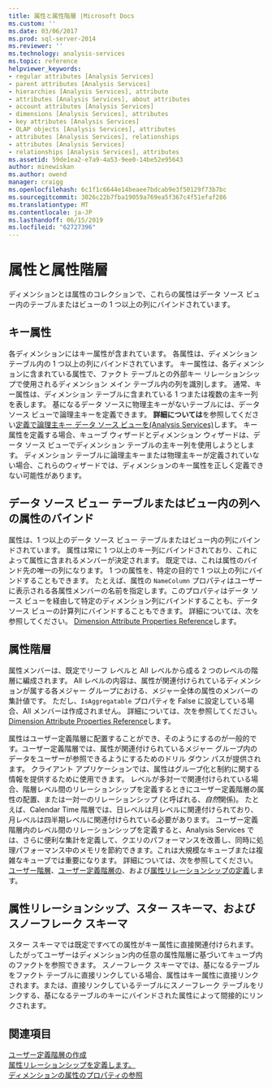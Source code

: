 ```yaml
---
title: 属性と属性階層 |Microsoft Docs
ms.custom: ''
ms.date: 03/06/2017
ms.prod: sql-server-2014
ms.reviewer: ''
ms.technology: analysis-services
ms.topic: reference
helpviewer_keywords:
- regular attributes [Analysis Services]
- parent attributes [Analysis Services]
- hierarchies [Analysis Services], attribute
- attributes [Analysis Services], about attributes
- account attributes [Analysis Services]
- dimensions [Analysis Services], attributes
- key attributes [Analysis Services]
- OLAP objects [Analysis Services], attributes
- attributes [Analysis Services], relationships
- attributes [Analysis Services]
- relationships [Analysis Services], attributes
ms.assetid: 59de1ea2-e7a9-4a53-9ee0-14be52e95643
author: minewiskan
ms.author: owend
manager: craigg
ms.openlocfilehash: 6c1f1c6644e14beaee7bdcab9e3f50129f73b7bc
ms.sourcegitcommit: 3026c22b7fba19059a769ea5f367c4f51efaf286
ms.translationtype: MT
ms.contentlocale: ja-JP
ms.lasthandoff: 06/15/2019
ms.locfileid: "62727396"
---
```

# <a name="attributes-and-attribute-hierarchies"></a>属性と属性階層
  ディメンションとは属性のコレクションで、これらの属性はデータ ソース ビュー内のテーブルまたはビューの 1 つ以上の列にバインドされています。  
  
## <a name="key-attribute"></a>キー属性  
 各ディメンションにはキー属性が含まれています。 各属性は、ディメンション テーブル内の 1 つ以上の列にバインドされています。 キー属性は、各ディメンションに含まれている属性で、ファクト テーブルとの外部キー リレーションシップで使用されるディメンション メイン テーブル内の列を識別します。 通常、キー属性は、ディメンション テーブルに含まれている 1 つまたは複数の主キー列を表します。 基になるデータ ソースに物理主キーがないテーブルには、データ ソース ビューで論理主キーを定義できます。 **詳細については**を参照してください[定義で論理主キー データ ソース ビューを&#40;Analysis Services&#41;](../multidimensional-models/define-logical-primary-keys-in-a-data-source-view-analysis-services.md)します。 キー属性を定義する場合、キューブ ウィザードとディメンション ウィザードは、データ ソース ビューでディメンション テーブルの主キー列を使用しようとします。 ディメンション テーブルに論理主キーまたは物理主キーが定義されていない場合、これらのウィザードでは、ディメンションのキー属性を正しく定義できない可能性があります。  
  
## <a name="binding-an-attribute-to-columns-in-data-source-view-tables-or-views"></a>データ ソース ビュー テーブルまたはビュー内の列への属性のバインド  
 属性は、1 つ以上のデータ ソース ビュー テーブルまたはビュー内の列にバインドされています。 属性は常に 1 つ以上のキー列にバインドされており、これによって属性に含まれるメンバーが決定されます。 既定では、これは属性のバインド先の唯一の列になります。 1 つの属性を、特定の目的で 1 つ以上の列にバインドすることもできます。 たとえば、属性の `NameColumn` プロパティはユーザーに表示される各属性メンバーの名前を指定します。このプロパティはデータ ソース ビューを経由して特定のディメンション列にバインドすることも、データ ソース ビューの計算列にバインドすることもできます。 詳細については、次を参照してください。 [Dimension Attribute Properties Reference](../multidimensional-models/dimension-attribute-properties-reference.md)します。  
  
## <a name="attribute-hierarchies"></a>属性階層  
 属性メンバーは、既定でリーフ レベルと All レベルから成る 2 つのレベルの階層に編成されます。 All レベルの内容は、属性が関連付けられているディメンションが属する各メジャー グループにおける、メジャー全体の属性のメンバーの集計値です。 ただし、`IsAggregatable` プロパティを False に設定している場合、All メンバーは作成されません。 詳細については、次を参照してください。 [Dimension Attribute Properties Reference](../multidimensional-models/dimension-attribute-properties-reference.md)します。  
  
 属性はユーザー定義階層に配置することができ、そのようにするのが一般的です。ユーザー定義階層では、属性が関連付けられているメジャー グループ内のデータをユーザーが参照できるようにするためのドリル ダウン パスが提供されます。 クライアント アプリケーションでは、属性はグループ化と制約に関する情報を提供するために使用できます。 レベルが多対一で関連付けられている場合、階層レベル間のリレーションシップを定義するときにユーザー定義階層の属性の配置、または一対一のリレーションシップ (と呼ばれる、*自然*関係)。 たとえば、Calendar Time 階層では、日レベルは月レベルに関連付けられており、月レベルは四半期レベルに関連付けられている必要があります。 ユーザー定義階層内のレベル間のリレーションシップを定義すると、Analysis Services では、さらに便利な集計を定義して、クエリのパフォーマンスを改善し、同時に処理パフォーマンス中のメモリを節約できます。これは大規模なキューブまたは複雑なキューブでは重要になります。 詳細については、次を参照してください。[ユーザー階層](user-hierarchies.md)、[ユーザー定義階層の](../multidimensional-models/user-defined-hierarchies-create.md)、および[属性リレーションシップの定義](../multidimensional-models/attribute-relationships-define.md)します。  
  
## <a name="attribute-relationships-star-schemas-and-snowflake-schemas"></a>属性リレーションシップ、スター スキーマ、およびスノーフレーク スキーマ  
 スター スキーマでは既定ですべての属性がキー属性に直接関連付けられます。したがってユーザーはディメンション内の任意の属性階層に基づいてキューブ内のファクトを参照できます。 スノーフレーク スキーマでは、基になるテーブルをファクト テーブルに直接リンクしている場合、属性はキー属性に直接リンクされます。または、直接リンクしているテーブルにスノーフレーク テーブルをリンクする、基になるテーブルのキーにバインドされた属性によって間接的にリンクされます。  
  
## <a name="see-also"></a>関連項目  
 [ユーザー定義階層の作成](../multidimensional-models/user-defined-hierarchies-create.md)   
 [属性リレーションシップを定義します。](../multidimensional-models/attribute-relationships-define.md)   
 [ディメンションの属性のプロパティの参照](../multidimensional-models/dimension-attribute-properties-reference.md)  
  
  
